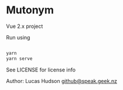 # Mutonym


Vue 2.x project

Run using

```bash

yarn
yarn serve

```

See LICENSE for license info

Author: Lucas Hudson <github@speak.geek.nz>
